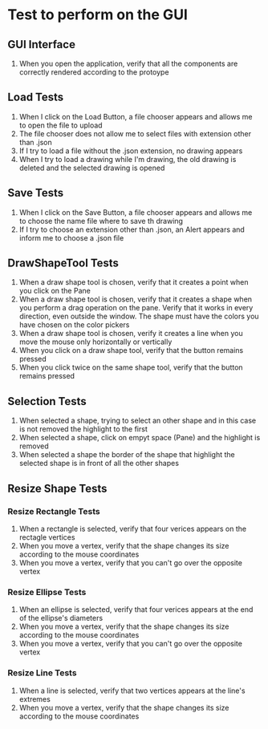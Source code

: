 # Test to perform on the GUI
## GUI Interface
1. When you open the application, verify that all the components are correctly rendered according to the protoype
## Load Tests
1. When I click on the Load Button, a file chooser appears and allows me to open the file to upload
2. The file chooser does not allow me to select files with extension other than .json
3. If I try to load a file without the .json extension, no drawing appears
4. When I try to load a drawing while I'm drawing, the old drawing is deleted and the selected drawing is opened
## Save Tests
1. When I click on the Save Button, a file chooser appears and allows me to choose the name file where to save th drawing
2. If I try to choose an extension other than .json, an Alert appears and inform me to choose a .json file
## DrawShapeTool Tests
1. When a draw shape tool is chosen, verify that it creates a point when you click on the Pane
2. When a draw shape tool is chosen, verify that it creates a shape when you perform a drag operation on the pane. Verify that it works in every direction, even outside the window. The shape must have the colors you have chosen on the color pickers
3. When a draw shape tool is chosen, verify it creates a line when you move the mouse only horizontally or vertically
4. When you click on a draw shape tool, verify that the button remains pressed
5. When you click twice on the same shape tool, verify that the button remains pressed
## Selection Tests
1. When selected a shape, trying to select an other shape and in this case is not removed the highlight to the first 
2. When selected a shape, click on empyt space (Pane) and the highlight is removed
3. When selected a shape the border of the shape that highlight the selected shape is in front of all the other shapes
## Resize Shape Tests
### Resize Rectangle Tests
1. When a rectangle is selected, verify that four verices appears on the rectagle vertices
2. When you move a vertex, verify that the shape changes its size according to the mouse coordinates
3. When you move a vertex, verify that you can't go over the opposite vertex
### Resize Ellipse Tests
1. When an ellipse is selected, verify that four verices appears at the end of the ellipse's diameters
2. When you move a vertex, verify that the shape changes its size according to the mouse coordinates
3. When you move a vertex, verify that you can't go over the opposite vertex
### Resize Line Tests
1. When a line is selected, verify that two vertices appears at the line's extremes
2. When you move a vertex, verify that the shape changes its size according to the mouse coordinates